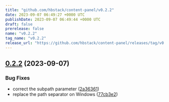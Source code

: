 ```yaml
---
title: "github.com/hbstack/content-panel/v0.2.2"
date: 2023-09-07 06:49:27 +0000 UTC
publishDate: 2023-09-07 06:49:44 +0000 UTC
draft: false
prerelease: false
name: "v0.2.2"
tag_name: "v0.2.2"
release_url: "https://github.com/hbstack/content-panel/releases/tag/v0.2.2"
---
```


## [0.2.2](https://github.com/hbstack/content-panel/compare/v0.2.1...v0.2.2) (2023-09-07)


### Bug Fixes

* correct the subpath parameter ([2a36361](https://github.com/hbstack/content-panel/commit/2a36361e0d95899276e0a7fe5ad22f14dc4c065e))
* replace the path separator on Windows ([77cb3e2](https://github.com/hbstack/content-panel/commit/77cb3e296ed4b1273fa8b52acf5d4f2841776f88))
